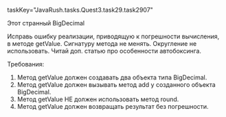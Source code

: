 taskKey="JavaRush.tasks.Quest3.task29.task2907"

Этот странный BigDecimal

Исправь ошибку реализации, приводящую к погрешности вычисления, в методе getValue.
Сигнатуру метода не менять. Округление не использовать.
Читай доп. статью про особенности автобоксинга.


Требования:
1.	Метод getValue должен создавать два объекта типа BigDecimal.
2.	Метод getValue должен вызывать метод add у созданного объекта BigDecimal.
3.	Метод getValue НЕ должен использовать метод round.
4.	Метод getValue должен возвращать результат без погрешности.


